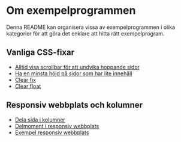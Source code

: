 Om exempelprogrammen
====================

Denna README kan organisera vissa av exempelprogrammen i olika kategorier för att göra det enklare att hitta rätt exempelprogram.



Vanliga CSS-fixar
---------------------

* [Alltid visa scrollbar för att undvika hoppande sidor](jumping-pages-scrollbar)
* [Ha en minsta höjd på sidor som har lite innehåll](min-height)
* [Clear fix](clear-fix)
* [Clear float](clear-float)


Responsiv webbplats och kolumner
---------------------

* [Dela sida i kolumner](columns)
* [Delmoment i responsiv webbplats](wrapped-page)
* [Exempel responsiv webbplats](responsive)
